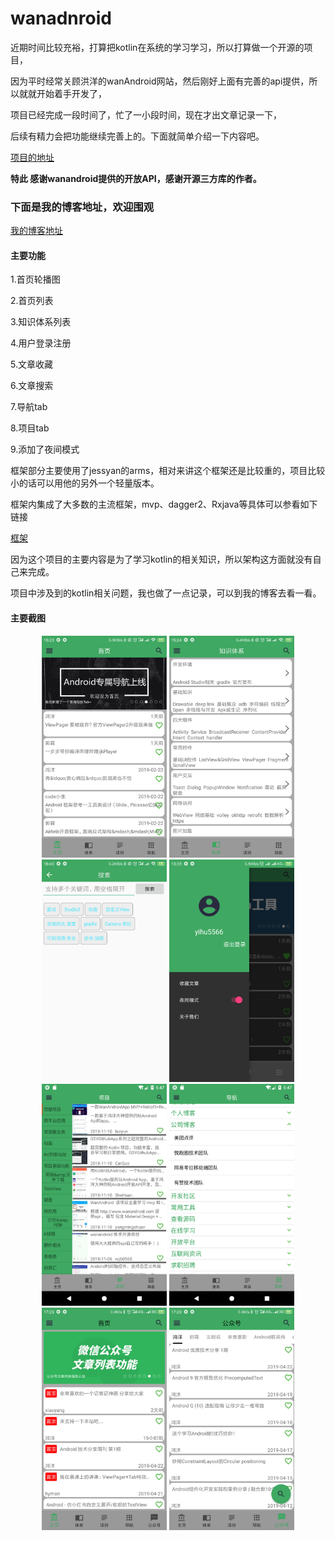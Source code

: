 # wanadnroid

近期时间比较充裕，打算把kotlin在系统的学习学习，所以打算做一个开源的项目，

因为平时经常关顾洪洋的wanAndroid网站，然后刚好上面有完善的api提供，所以就就开始着手开发了，

项目已经完成一段时间了，忙了一小段时间，现在才出文章记录一下，

后续有精力会把功能继续完善上的。下面就简单介绍一下内容吧。

[项目的地址](https://github.com/yihu5566/wanadnroid)

**特此 感谢wanandroid提供的开放API，感谢开源三方库的作者。**

### 下面是我的博客地址，欢迎围观
[我的博客地址](https://blog.csdn.net/shayubuhuifei/article/details/87939344)

#### 主要功能

1.首页轮播图

2.首页列表

3.知识体系列表

4.用户登录注册

5.文章收藏

6.文章搜索

7.导航tab

8.项目tab

9.添加了夜间模式

框架部分主要使用了jessyan的arms，相对来讲这个框架还是比较重的，项目比较小的话可以用他的另外一个轻量版本。

框架内集成了大多数的主流框架，mvp、dagger2、Rxjava等具体可以参看如下链接

[框架](https://github.com/JessYanCoding/MVPArms/wiki)

因为这个项目的主要内容是为了学习kotlin的相关知识，所以架构这方面就没有自己来完成。



项目中涉及到的kotlin相关问题，我也做了一点记录，可以到我的博客去看一看。

#### 主要截图

<center class="half">
    <img src="image/device-2019-02-26-152344.png" width="200"/>
    <img src="image/device-2019-02-26-152412.png" width="200"/>
</center>

<center class="half">
    <img src="image/device-2019-02-26-164044.png" width="200"/>
    <img src="image/device-2019-02-28-133556.png" width="200"/>
</center>

<center class="half">
    <img src="image/Screenshot_1542275240.png" width="200"/>
    <img src="image/Screenshot_1542275253.png" width="200"/>
</center>

<center class="half">
    <img src="image/device-2019-04-26-172917.png" width="200"/>
    <img src="image/device-2019-04-26-172954.png" width="200"/>
</center>

<!--![账户](image/device-2019-02-26-152344.png)![账户](image/device-2019-02-26-152412.png)-->

<!--![账户](image/device-2019-02-26-164044.png)![账户](image/device-2019-02-28-133556.png)-->

<!--![账户](image/device-2019-04-26-172917.png)![账户](image/device-2019-04-26-172954.png)-->

<!--![账户](image/Screenshot_1542275240.png)![账户](image/Screenshot_1542275253.png)-->







